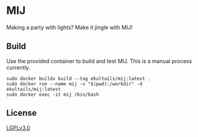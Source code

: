 # MIJ

Making a party with lights? Make it jingle with MIJ!

## Build

Use the provided container to build and test MIJ. This is a manual process currently.

```
sudo docker buildx build --tag ekultails/mij:latest .
sudo docker run --name mij -v "$(pwd):/workdir" -d ekultails/mij:latest
sudo docker exec -it mij /bin/bash
```

## License

[LGPLv3.0](https://github.com/LukeShortCloud/mij/blob/main/LICENSE)
